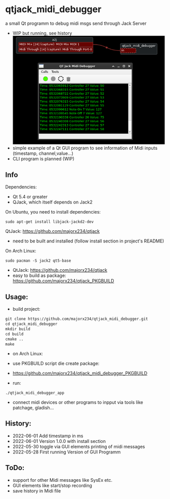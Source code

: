 # qtjack_midi_debugger
a small Qt programm to debug midi msgs send through Jack Server
- WIP but running, see history
![Alt text](documentation/screenshot.png?raw=true "qtjack_midi_debugger with patchage in background")
- simple example of a Qt GUI program to see information of Midi inputs (timestamp, channel,value...)
- CLI program is planned (WIP)

## Info
Dependencies:

* Qt 5.4 or greater
* QJack, which itself depends on Jack2

On Ubuntu, you need to install dependencies:
```
sudo apt-get install libjack-jackd2-dev
```
QtJack: https://github.com/majorx234/qtjack
- need to be built and installed (follow install section in project's README)

On Arch Linux:
```
sudo pacman -S jack2 qt5-base
```
- QtJack: https://github.com/majorx234/qtjack
- easy to build as package: https://github.com/majorx234/qtjack_PKGBUILD

## Usage:
- build project:
```
git clone https://github.com/majorx234/qtjack_midi_debugger.git
cd qtjack_midi_debugger
mkdir build
cd build
cmake ..
make
```
- on Arch Linux:
- use PKGBUILD script die create package:
- https://github.com/majorx234/qtjack_midi_debugger_PKGBUILD

- run:
```
./qtjack_midi_debugger_app
```

- connect midi devices or other programs to inpput via tools like patchage, gladish...

## History:
- 2022-06-01 Add timestamp in ms
- 2022-06-01 Version 1.0.0 with install section
- 2022-05-30 toggle via GUI elements printing of midi messages
- 2022-05-28 First running Version of GUI Programm

## ToDo:
- support for other Midi messages like SysEx etc.
- GUI elements like start/stop recording
- save history in Midi file 
